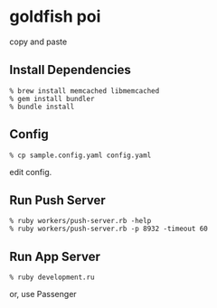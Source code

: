 goldfish poi
============
copy and paste


Install Dependencies
--------------------

    % brew install memcached libmemcached
    % gem install bundler
    % bundle install


Config
------

    % cp sample.config.yaml config.yaml
   
edit config.


Run Push Server
---------------

    % ruby workers/push-server.rb -help
    % ruby workers/push-server.rb -p 8932 -timeout 60


Run App Server
--------------

    % ruby development.ru

or, use Passenger